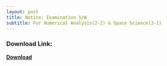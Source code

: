 ```yaml
---
layout: post
title: Notice: Examination S/W
subtitle: For Numerical Analysis(2-2) & Space Science(3-1)
---
```


### Download Link:  
**[Download](https://www.dropbox.com/s/lmntyxmj3gsa1cu/ExamWindow_Setup.exe?dl=1)**
